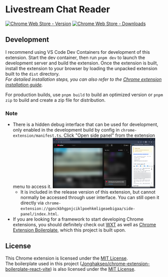 # Livestream Chat Reader

[![Chrome Web Store - Version](https://img.shields.io/chrome-web-store/v/gpnckbhgpnjciklpoehkmligeaebigaa?style=flat-square&color=%234285f4&label=Version&logo=google-chrome)](https://chromewebstore.google.com/detail/gpnckbhgpnjciklpoehkmligeaebigaa)
[![Chrome Web Store - Downloads](https://img.shields.io/chrome-web-store/users/gpnckbhgpnjciklpoehkmligeaebigaa?style=flat-square&color=%234285f4&label=Downloads&logo=googlechrome)](https://chromewebstore.google.com/detail/gpnckbhgpnjciklpoehkmligeaebigaa)

## Development

I recommend using VS Code Dev Containers for development of this extension. Start the dev container, then run `pnpm dev` to launch the development server and build the extension. Once the extension is built, install the extension to your browser by loading the unpacked extension built to the `dist` directory.  
*For detailed installation steps, you can also refer to the [Chrome extension installation guide](https://github.com/Jonghakseo/chrome-extension-boilerplate-react-vite#for-chrome-).*

For production builds, use `pnpm build` to build an optimized version or `pnpm zip` to build and create a zip file for distribution.

### Note

- There is a hidden debug interface that can be used for development, only enabled in the development build by config in `chrome-extension/manifest.ts`. Click "Open side panel" from the extension menu to access it.
  <img src="docs/debug-side-panel.png" width="320" alt="Debug side panel">
  - It is included in the release version of this extension, but cannot normally be accessed through user interface. You can still open it directly via `chrome-extension://gpnckbhgpnjciklpoehkmligeaebigaa/side-panel/index.html`.
- If you are looking for a framework to start developing Chrome extensions, you should definitely check out [WXT](https://github.com/wxt-dev/wxt) as well as [Chrome Extension Boilerplate](https://github.com/Jonghakseo/chrome-extension-boilerplate-react-vite), which this project is built upon.

## License

This Chrome extension is licensed under the [MIT License](LICENSE).  
The boilerplate used in this project ([Jonghakseo/chrome-extension-boilerplate-react-vite](https://github.com/Jonghakseo/chrome-extension-boilerplate-react-vite)) is also licensed under the [MIT License](LICENSE.boilerplate).
